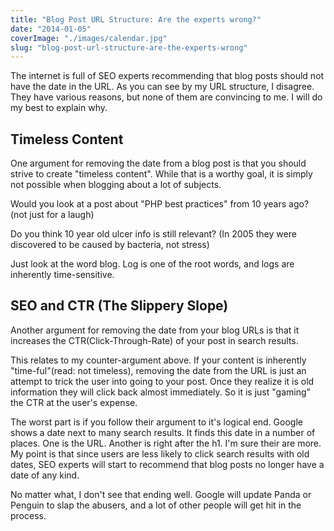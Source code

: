 ```yaml
---
title: "Blog Post URL Structure: Are the experts wrong?"
date: "2014-01-05"
coverImage: "./images/calendar.jpg"
slug: "blog-post-url-structure-are-the-experts-wrong"
---
```


The internet is full of SEO experts recommending that blog posts should not have the date in the URL. As you can see by my URL structure, I disagree. They have various reasons, but none of them are convincing to me. I will do my best to explain why.

## Timeless Content

One argument for removing the date from a blog post is that you should strive to create "timeless content". While that is a worthy goal, it is simply not possible when blogging about a lot of subjects.

Would you look at a post about "PHP best practices" from 10 years ago? (not just for a laugh)

Do you think 10 year old ulcer info is still relevant? (In 2005 they were discovered to be caused by bacteria, not stress)

Just look at the word blog. Log is one of the root words, and logs are inherently time-sensitive.

## SEO and CTR (The Slippery Slope)

Another argument for removing the date from your blog URLs is that it increases the CTR(Click-Through-Rate) of your post in search results.

This relates to my counter-argument above. If your content is inherently "time-ful"(read: not timeless), removing the date from the URL is just an attempt to trick the user into going to your post. Once they realize it is old information they will click back almost immediately. So it is just "gaming" the CTR at the user's expense.

The worst part is if you follow their argument to it's logical end. Google shows a date next to many search results. It finds this date in a number of places. One is the URL. Another is right after the h1. I'm sure their are more. My point is that since users are less likely to click search results with old dates, SEO experts will start to recommend that blog posts no longer have a date of any kind.

No matter what, I don't see that ending well. Google will update Panda or Penguin to slap the abusers, and a lot of other people will get hit in the process.
